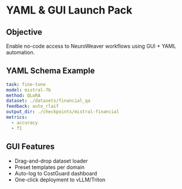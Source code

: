 
# YAML & GUI Launch Pack

## Objective
Enable no-code access to NeuroWeaver workflows using GUI + YAML automation.

## YAML Schema Example
```yaml
task: fine-tune
model: mistral-7b
method: QLoRA
dataset: ./datasets/financial_qa
feedback: auto_rlaif
output_dir: ./checkpoints/mistral-financial
metrics:
  - accuracy
  - f1
```

## GUI Features
- Drag-and-drop dataset loader
- Preset templates per domain
- Auto-log to CostGuard dashboard
- One-click deployment to vLLM/Triton
